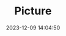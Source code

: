 ---
weight: 1
images:
- /images/edited/123.jpeg
title: Picture
date: 2023-12-09 14:04:50
tags: [luminar neo,work,24-70mm F2.8 DG DN | Art 019,ILCE-7M3,70.0,truck]
---